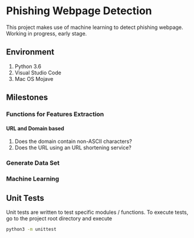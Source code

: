 # Phishing Webpage Detection

This project makes use of machine learning to detect phishing webpage.
Working in progress, early stage.

## Environment
1. Python 3.6
1. Visual Studio Code
1. Mac OS Mojave

## Milestones
### Functions for Features Extraction
#### URL and Domain based
1. Does the domain contain non-ASCII characters?
1. Does the URL using an URL shortening service?

### Generate Data Set

### Machine Learning

## Unit Tests
Unit tests are written to test specific modules / functions.
To execute tests, go to the project root directory and execute
```bash
python3 -m unittest
```